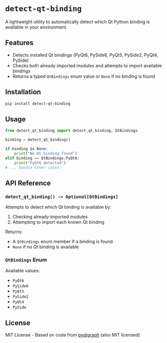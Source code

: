 # `detect-qt-binding`

A lightweight utility to automatically detect which Qt Python binding is available in your environment.

## Features

- Detects installed Qt bindings (PyQt6, PySide6, PyQt5, PySide2, PyQt4, PySide)
- Checks both already imported modules and attempts to import available bindings
- Returns a typed `QtBindings` enum value or `None` if no binding is found

## Installation

```bash
pip install detect-qt-binding
```

## Usage

```python
from detect_qt_binding import detect_qt_binding, QtBindings

binding = detect_qt_binding()

if binding is None:
    print("No Qt binding found")
elif binding == QtBindings.PyQt6:
    print("PyQt6 detected")
# ... handle other cases
```

## API Reference

### `detect_qt_binding() -> Optional[QtBindings]`

Attempts to detect which Qt binding is available by:
1. Checking already imported modules
2. Attempting to import each known Qt binding

Returns:

- A `QtBindings` enum member if a binding is found
- `None` if no Qt binding is available

### `QtBindings` Enum

Available values:

- `PyQt6`
- `PySide6`
- `PyQt5`
- `PySide2`
- `PyQt4`
- `PySide`

## License

MIT License - Based on code from [pyqtgraph](https://github.com/pyqtgraph/pyqtgraph) (also MIT licensed)